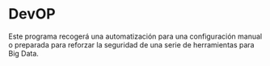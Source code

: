 # DevOP
Este programa recogerá una automatización para una configuración manual o preparada para reforzar la seguridad de una serie de herramientas para Big Data.
